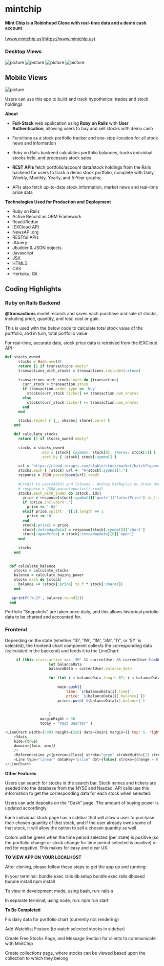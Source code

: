 # mintchip
#### Mint Chip is a Robinhood Clone with real-time data and a demo cash account

[www.mintchip.us](https://www.mintchip.us)

### Desktop Views
![picture](./app/assets/images/mintchip1.png)
![picture](./app/assets/images/mintchip2.png)
![picture](./app/assets/images/mintchip3.png)
![picture](./app/assets/images/mintchip4.png)

## Mobile Views
![picture](./app/assets/images/mintchip_mobileviews.jpg)


Users can use this app to build and track hypothetical trades and stock holdings

**About**
- **Full-Stack** web application using **Ruby on Rails** with **User Authentication**, allowing users to buy and sell stocks with demo cash

- Functions as a stock portfolio tracker and one-stop-location for all stock news and information

- Ruby on Rails backend calculates portfolio balances, tracks individual stocks held, and processes stock sales

- **REST APIs** fetch portfolio/account data/stock holdings from the Rails backend for users to track a demo stock portfolio, complete with Daily, Weekly, Monthly, Yearly, and 5-Year graphs; 

- APIs also fetch up-to-date stock information, market news and real-time price data

**Technologies Used for Production and Deployment**
- Ruby on Rails 
- Active Record as ORM Framework
- React/Redux
- IEXCloud API
- NewsAPI.org
- RESTful APIs
- JQuery
- Jbuilder & JSON objects
- Javascript
- JSX
- HTML5
- CSS
- Herkoku, Git

## Coding Highlights 

### Ruby on Rails Backend

**@transactions** model records and saves each purchase and sale of stocks, including price, quantity, and total cost or gain.

This is used with the below code to calculate total stock value of the portfolio, and in turn, total portfolio value

For real-time, accurate date, stock price data is retreived from the IEXCloud API

``` ruby
def stocks_owned
      stocks = Hash.new(0)
      return [] if transactions.empty?
      transactions_with_stocks = transactions.includes(:stock)
  
      transactions_with_stocks.each do |transaction|
        curr_stock = transaction.stock
        if transaction.order_type == 'buy'
          stocks[curr_stock.ticker] += transaction.num_shares
        else
          stocks[curr_stock.ticker] -= transaction.num_shares
        end
      end
  
      stocks.reject { |_, shares| shares.zero? }
    end

    def calculate_stocks
      return [] if stocks_owned.empty?
  
      stocks = stocks_owned
                .map { |stock| {symbol: stock[0], shares: stock[1]} }
                .sort_by { |stock| stock[:symbol] }
  
      url = "https://cloud.iexapis.com/stable/stock/market/batch?types=quote,chart&range=1d&token=#{ENV["iex_api_key"]}&symbols="
      stocks.each { |stock| url += "#{stock[:symbol]},"}
      response = JSON.parse(open(url).read)
  
      #Credit to user245031 and lolmaus - Andrey Mikhaylov on Stack Overflow for the code to make API call in Ruby
      # response = JSON.parse(open(url).read)
      stocks.each_with_index do |stock, idx|
        price = response[stock[:symbol]]['quote']['latestPrice'].to_f.round(2).to_s
        if !price.include?('.')
          price += '.00'
        elsif price.split('.')[1].length == 1
          price += '0'
        end
        stock[:price] = price
        stock[:intradayData] = response[stock[:symbol]]['chart']
        stock[:openPrice] = stock[:intradayData][0]['open']
      end
  
      stocks
    end
  
    
  def calculate_balance
    stocks = calculate_stocks
    balance = calculate_buying_power
    stocks.each do |stock|
      balance += (stock[:price].to_f * stock[:shares])
    end
    
   sprintf('%.2f', balance.round(2))
  end
```

Portfolio "Snapshots" are taken once daily, and this allows historical portolio data to be charted and accounted for.

### Frontend

Depending on the state (whether '1D', '1W', '1M', '3M', '1Y', or '5Y' is selected), the frontend chart component collects the corresponding data (calculated in the backend) and feeds it to the LineChart:

```javascript
     if (this.state.active === '3M' && currentUser && currentUser.hasOwnProperty('balance_data')) {
                    let balanceData
                    balanceData = currentUser.balance_data
                    
                    for (let i = balanceData.length-67; i < balanceData.length - 1; i++){
                       
                        main.push({
                            time: `${balanceData[i].time}`,
                            price: `${balanceData[i].balance}`}) 
                        prices.push(`${balanceData[i].balance}`)
                        
                    
                    }
                marginRight = 30
                today = "Past Quarter" }

```

```javascript
<LineChart width={700} height={220} data={main} margin={{ top: 5, right: 30, left: 0 bottom: 10 }}>
    <YAxis
    hide={true}
    domain={[min, max]}
    />
    <ReferenceLine y={previousClose} stroke="gray" strokeWidth={1} strokeDasharray="1.5 6"/>
    <Line type="linear" dataKey="price" dot={false} stroke={change > 0 ? "rgba(0,200,5,1)" : "rgba(255,80,0,1)"} strokeWidth={2}/>
</LineChart>
```
**Other Features**

Users can search for stocks in the search bar.  Stock names and tickers are seeded into the database from the NYSE and Nasdaq.  API calls use this information to get the corresponding data for each stock when selected.

Users can add deposits on the "Cash" page.  The amount of buying power is updated accordingly.

Each individual stock page has a sidebar that will allow a user to purchase their chosen quantity of that stock, and if the user already owns some of that stock, it will allow the option to sell a chosen quantity as well.

Colors will be green when the time period selected (per state) is positive (so the portfolio change or stock change for time period selected is positive) or red for negative.  This makes for easy and clear UX.

**TO VIEW APP ON YOUR LOCALHOST**

After cloning, please follow these steps to get the app up and running:

In your terminal:
bundle exec rails db:setup
bundle exec rails db:seed
bundle install
npm install

To view in development mode, using bash, run:
rails s

In separate terminal, using node, run:
npm run start

**To Be Completed**

Fix daily data for portfolio chart (currently not rendering)

Add Watchlist Feature (to watch selected stocks in sidebar)

Create Free Stocks Page, and Message Section for clients to communicate with MintChip

Create collections page, where stocks can be viewed based upon the collection to which they belong